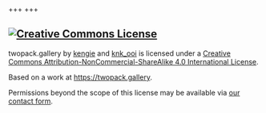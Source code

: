 +++
+++

## <a rel="license" href="http://creativecommons.org/licenses/by-nc-sa/4.0/"><img alt="Creative Commons License" style="border-width:0" src="https://i.creativecommons.org/l/by-nc-sa/4.0/88x31.png" /></a>


<span xmlns:dct="http://purl.org/dc/terms/" property="dct:title">twopack.gallery</span> by <a xmlns:cc="http://creativecommons.org/ns#" href="https://twopack.gallery/artistkengie" property="cc:attributionName" rel="cc:attributionURL">kengie</a> and <a xmlns:cc="http://creativecommons.org/ns#" href="https://twopack.gallery/artistknk-ooi" property="cc:attributionName" rel="cc:attributionURL">knk_ooi</a> is licensed under a <a rel="license" href="http://creativecommons.org/licenses/by-nc-sa/4.0/">Creative Commons Attribution-NonCommercial-ShareAlike 4.0 International License</a>.


Based on a work at <a xmlns:dct="http://purl.org/dc/terms/" href="https://twopack.gallery" rel="dct:source">https://twopack.gallery</a>.


Permissions beyond the scope of this license may be available via <a xmlns:cc="http://creativecommons.org/ns#" href="https://twopack.gallery/contact" rel="cc:morePermissions">our contact form</a>.